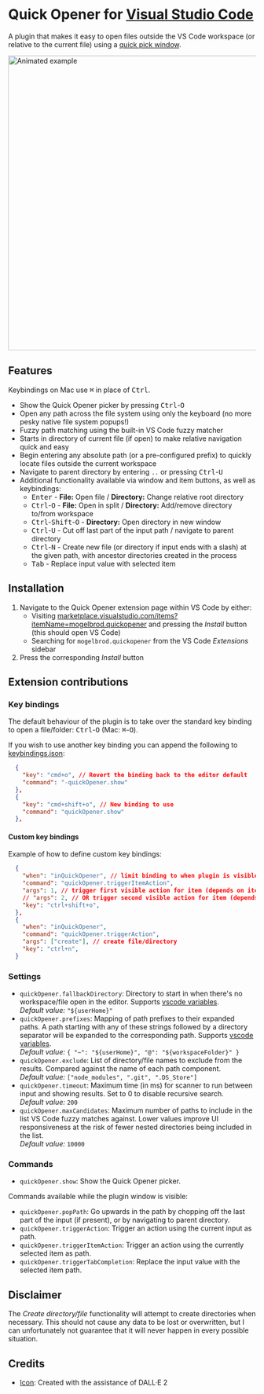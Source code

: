 # Quick Opener for [Visual Studio Code](https://code.visualstudio.com/)

<!--<img width="40" src="https://raw.githubusercontent.com/mogelbrod/quick-opener/main/icon.png" alt="" align="left">-->

A plugin that makes it easy to open files outside the VS Code workspace
(or relative to the current file) using a
[quick pick window](https://code.visualstudio.com/api/ux-guidelines/quick-picks).

<img width="600" src="https://user-images.githubusercontent.com/150084/196005417-91f2bc86-2b7c-48fb-99ae-fef88514fd29.gif" alt="Animated example"><br>

## Features

Keybindings on Mac use <kbd>⌘</kbd> in place of <kbd>Ctrl</kbd>.

- Show the Quick Opener picker by pressing <kbd>Ctrl</kbd>-<kbd>O</kbd>
- Open any path across the file system using only the keyboard (no more pesky native file system popups!)
- Fuzzy path matching using the built-in VS Code fuzzy matcher
- Starts in directory of current file (if open) to make relative navigation quick and easy
- Begin entering any absolute path (or a pre-configured prefix) to quickly locate files outside the current workspace
- Navigate to parent directory by entering `..` or pressing <kbd>Ctrl</kbd>-<kbd>U</kbd>
- Additional functionality available via window and item buttons, as well as keybindings:
  - <kbd>Enter</kbd> - **File:** Open file / **Directory:** Change relative root directory
  - <kbd>Ctrl</kbd>-<kbd>O</kbd> - **File:** Open in split / **Directory:** Add/remove directory to/from workspace
  - <kbd>Ctrl</kbd>-<kbd>Shift</kbd>-<kbd>O</kbd> - **Directory:** Open directory in new window
  - <kbd>Ctrl</kbd>-<kbd>U</kbd> - Cut off last part of the input path / navigate to parent directory
  - <kbd>Ctrl</kbd>-<kbd>N</kbd> - Create new file (or directory if input ends with a slash) at the given path,
    with ancestor directories created in the process
  - <kbd>Tab</kbd> - Replace input value with selected item

## Installation

1. Navigate to the Quick Opener extension page within VS Code by either:
   - Visiting [marketplace.visualstudio.com/items?itemName=mogelbrod.quickopener](https://marketplace.visualstudio.com/items?itemName=mogelbrod.quickopener)
     and pressing the _Install_ button (this should open VS Code)
   - Searching for `mogelbrod.quickopener` from the VS Code _Extensions_ sidebar
2. Press the corresponding _Install_ button

## Extension contributions

### Key bindings

The default behaviour of the plugin is to take over the standard key binding to open a file/folder:
<kbd>Ctrl</kbd>-<kbd>O</kbd> (Mac: <kbd>⌘</kbd>-<kbd>O</kbd>).

If you wish to use another key binding you can append the following to
[keybindings.json](https://code.visualstudio.com/docs/getstarted/keybindings#_advanced-customization):

```json
  {
    "key": "cmd+o", // Revert the binding back to the editor default
    "command": "-quickOpener.show"
  },
  {
    "key": "cmd+shift+o", // New binding to use
    "command": "quickOpener.show"
  },
```

#### Custom key bindings

Example of how to define custom key bindings:

```json
  {
    "when": "inQuickOpener", // limit binding to when plugin is visible
    "command": "quickOpener.triggerItemAction",
    "args": 1, // trigger first visible action for item (depends on item type)
    // "args": 2, // OR trigger second visible action for item (depends on item type)
    "key": "ctrl+shift+o",
  },
  {
    "when": "inQuickOpener",
    "command": "quickOpener.triggerAction",
    "args": ["create"], // create file/directory
    "key": "ctrl+n",
  }
```

### Settings

- `quickOpener.fallbackDirectory`: Directory to start in when there's no workspace/file open in the editor. Supports [vscode variables](https://code.visualstudio.com/docs/editor/variables-reference).<br>
  _Default value:_ `"${userHome}"`
- `quickOpener.prefixes`: Mapping of path prefixes to their expanded paths. A path starting with any of these strings followed by a directory separator will be expanded to the corresponding path. Supports [vscode variables](https://code.visualstudio.com/docs/editor/variables-reference).<br>
  _Default value:_ `{ "~": "${userHome}", "@": "${workspaceFolder}" }`
- `quickOpener.exclude`: List of directory/file names to exclude from the results.
  Compared against the name of each path component.<br>
  _Default value:_ `["node_modules", ".git", ".DS_Store"]`
- `quickOpener.timeout`: Maximum time (in ms) for scanner to run between input and showing results.
  Set to 0 to disable recursive search.<br>
  _Default value:_ `200`
- `quickOpener.maxCandidates`: Maximum number of paths to include in the list VS Code fuzzy matches against.
  Lower values improve UI responsiveness at the risk of fewer nested directories being included in the list.<br>
  _Default value:_ `10000`

### Commands

- `quickOpener.show`: Show the Quick Opener picker.

Commands available while the plugin window is visible:

- `quickOpener.popPath`: Go upwards in the path by chopping off the last part of the input (if present), or by navigating to parent directory.
- `quickOpener.triggerAction`: Trigger an action using the current input as path.
- `quickOpener.triggerItemAction`: Trigger an action using the currently selected item as path.
- `quickOpener.triggerTabCompletion`: Replace the input value with the selected item path.

## Disclaimer

The _Create directory/file_ functionality will attempt to create directories when necessary. This should not cause any data to be lost or overwritten, but I can unfortunately not guarantee that it will never happen in every possible situation.

## Credits

- [Icon](https://github.com/mogelbrod/quick-opener/blob/main/icon.png): Created with the assistance of DALL·E 2
